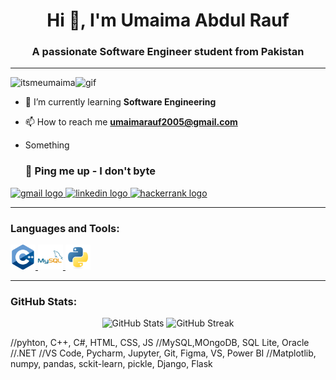 <h1 align="center">Hi 👋, I'm Umaima Abdul Rauf</h1> 
<h3 align="center">A passionate Software Engineer student from Pakistan</h3>

---

<p align="left">
  <img align="right" alt="gif" width="400" src="https://media2.giphy.com/media/v1.Y2lkPTc5MGI3NjExZDdtajF6MzJhY216MzFpc2p5emtoYWgzazF5bWFoYW1lZWh5MmYyNiZlcD12MV9pbnRlcm5hbF9naWZfYnlfaWQmY3Q9Zw/2IudUHdI075HL02Pkk/giphy.gif">
</p>  

<p align="left"> 
  <img src="https://komarev.com/ghpvc/?username=itsmeumaima&label=Profile%20views&color=0e75b6&style=flat" alt="itsmeumaima" /> 
</p>  

- 🌱 I’m currently learning **Software Engineering**
  
- 📫 How to reach me **umaimarauf2005@gmail.com**
  
- Something

  ###

  <h3 align="left">📡 Ping me up - I don't byte </h3>

<div align="left">
  <a href="mailto:umaimarauf2005@gmail.com"> <img src="https://img.shields.io/static/v1?message=Gmail&logo=gmail&label=&color=D14836&logoColor=white&labelColor=&style=for-the-badge" height="35" alt="gmail logo"/>
  </a>
  <a href="https://linkedin.com/in/umaima-abdul-rauf/" target="_blank">
    <img src="https://img.shields.io/static/v1?message=LinkedIn&logo=linkedin&label=&color=0077B5&logoColor=white&labelColor=&style=for-the-badge" height="35" alt="linkedin logo"/>
  </a>
  <a href="https://www.hackerrank.com/umaima-abdul-rauf" target="_blank">
  <img src="https://img.shields.io/static/v1?message=HackerRank&logo=hackerrank&label=&color=2EC866&logoColor=white&labelColor=&style=for-the-badge" height="35" alt="hackerrank logo"  />
  </a>
</div>

---

<h3 align="left">Languages and Tools:</h3>  
<p align="left"> 
  <a href="https://www.w3schools.com/cpp/" target="_blank"> 
    <img src="https://raw.githubusercontent.com/devicons/devicon/master/icons/cplusplus/cplusplus-original.svg" alt="C++" width="40" height="40"/> 
  </a> 
  <a href="https://www.mysql.com/" target="_blank"> 
    <img src="https://raw.githubusercontent.com/devicons/devicon/master/icons/mysql/mysql-original-wordmark.svg" alt="MySQL" width="40" height="40"/> 
  </a> 
  <a href="https://www.python.org" target="_blank"> 
    <img src="https://raw.githubusercontent.com/devicons/devicon/master/icons/python/python-original.svg" alt="Python" width="40" height="40"/> 
  </a> 
</p>  

---

<h3 align="left">GitHub Stats:</h3>  
<div align="center"
  <img src="https://github-readme-stats.vercel.app/api/top-langs?username=itsmeumaima&show_icons=true&locale=en&layout=compact" height="150" alt="Top Languages" />
  <img src="https://github-readme-stats.vercel.app/api?username=itsmeumaima&show_icons=true&locale=en" height="150" alt="GitHub Stats" />
  <img src="https://github-readme-streak-stats.herokuapp.com?user=itsmeumaima&theme=radical&hide_border=true" height="150" alt="GitHub Streak" />
</div>

//pyhton, C++, C#, HTML, CSS, JS
//MySQL,MOngoDB, SQL Lite, Oracle
//.NET
//VS Code, Pycharm, Jupyter, Git, Figma, VS, Power BI
//Matplotlib, numpy, pandas, sckit-learn, pickle, Django, Flask
